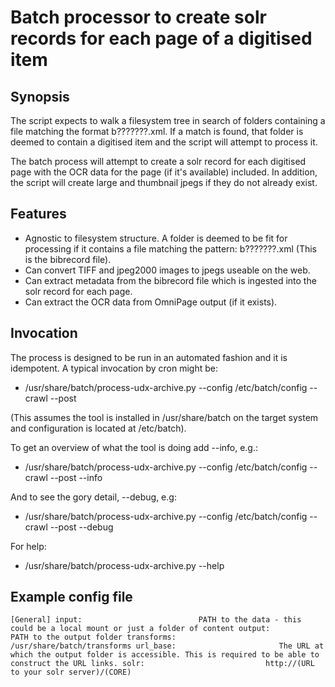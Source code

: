 # Batch processor to create solr records for each page of a digitised item

## Synopsis

The script expects to walk a filesystem tree in search of folders containing a file matching
the format b???????.xml. If a match is found, that folder is deemed to contain a digitised
item and the script will attempt to process it.

The batch process will attempt to create a solr record for each digitised page with the OCR
data for the page (if it's available) included. In addition, the script will create large and
thumbnail jpegs if they do not already exist.

## Features
  * Agnostic to filesystem structure. A folder is deemed to be fit for processing if it contains
  a file matching the pattern: b???????.xml (This is the bibrecord file).
  * Can convert TIFF and jpeg2000 images to jpegs useable on the web.
  * Can extract metadata from the bibrecord file which is ingested into the solr record for each page.
  * Can extract the OCR data from OmniPage output (if it exists).

## Invocation

The process is designed to be run in an automated fashion and it is idempotent. A typical invocation
by cron might be:
  * /usr/share/batch/process-udx-archive.py --config /etc/batch/config --crawl --post

(This assumes the tool is installed in /usr/share/batch on the target system and configuration is located
at /etc/batch).

To get an overview of what the tool is doing add --info, e.g.:
  * /usr/share/batch/process-udx-archive.py --config /etc/batch/config --crawl --post --info

And to see the gory detail, --debug, e.g:
  * /usr/share/batch/process-udx-archive.py --config /etc/batch/config --crawl --post --debug

For help:
  * /usr/share/batch/process-udx-archive.py --help

## Example config file

`
[General]
input:                          PATH to the data - this could be a local mount or just a folder of content
output:                         PATH to the output folder
transforms:                     /usr/share/batch/transforms
url_base:                       The URL at which the output folder is accessible. This is required to be able to construct the URL links.
solr:                           http://(URL to your solr server)/(CORE)
`



